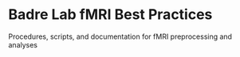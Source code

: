 # Badre Lab fMRI Best Practices
Procedures, scripts, and documentation for fMRI preprocessing and analyses
